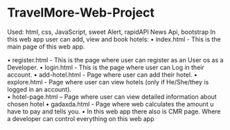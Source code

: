 # TravelMore-Web-Project

Used: html, css, JavaScript, sweet Alert, rapidAPI News Api, bootstrap
In this web app user can add, view and book hotels:
•	index.html - This is the main page of this web app.

 
•	register.html - This is the page where user can register as an User os as a Developer. 
•	login.html - This is the page where user can Log in their account. 
•	add-hotel.html - Page where user can add their hotel. 
•	explore.html - Page where user can view hotels (only if He/She/they is logged in an account).  
•	hotel-page.html – Page where user can view detailed information about chosen hotel 
•	gadaxda.html - Page where web calculates the amount u have to pay and tells you.
•	In this web app there also is CMR page. Where a developer can control everything on this web app						


